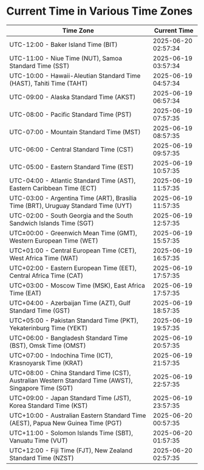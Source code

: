 # Current Time in Various Time Zones

| Time Zone | Current Time |
|-----------|--------------|
| UTC-12:00 - Baker Island Time (BIT) | 2025-06-20 02:57:34 |
| UTC-11:00 - Niue Time (NUT), Samoa Standard Time (SST) | 2025-06-19 03:57:34 |
| UTC-10:00 - Hawaii-Aleutian Standard Time (HAST), Tahiti Time (TAHT) | 2025-06-19 04:57:34 |
| UTC-09:00 - Alaska Standard Time (AKST) | 2025-06-19 06:57:34 |
| UTC-08:00 - Pacific Standard Time (PST) | 2025-06-19 07:57:35 |
| UTC-07:00 - Mountain Standard Time (MST) | 2025-06-19 08:57:35 |
| UTC-06:00 - Central Standard Time (CST) | 2025-06-19 09:57:35 |
| UTC-05:00 - Eastern Standard Time (EST) | 2025-06-19 10:57:35 |
| UTC-04:00 - Atlantic Standard Time (AST), Eastern Caribbean Time (ECT) | 2025-06-19 11:57:35 |
| UTC-03:00 - Argentina Time (ART), Brasília Time (BRT), Uruguay Standard Time (UYT) | 2025-06-19 11:57:35 |
| UTC-02:00 - South Georgia and the South Sandwich Islands Time (SGT) | 2025-06-19 12:57:35 |
| UTC±00:00 - Greenwich Mean Time (GMT), Western European Time (WET) | 2025-06-19 15:57:35 |
| UTC+01:00 - Central European Time (CET), West Africa Time (WAT) | 2025-06-19 16:57:35 |
| UTC+02:00 - Eastern European Time (EET), Central Africa Time (CAT) | 2025-06-19 17:57:35 |
| UTC+03:00 - Moscow Time (MSK), East Africa Time (EAT) | 2025-06-19 17:57:35 |
| UTC+04:00 - Azerbaijan Time (AZT), Gulf Standard Time (GST) | 2025-06-19 18:57:35 |
| UTC+05:00 - Pakistan Standard Time (PKT), Yekaterinburg Time (YEKT) | 2025-06-19 19:57:35 |
| UTC+06:00 - Bangladesh Standard Time (BST), Omsk Time (OMST) | 2025-06-19 20:57:35 |
| UTC+07:00 - Indochina Time (ICT), Krasnoyarsk Time (KRAT) | 2025-06-19 21:57:35 |
| UTC+08:00 - China Standard Time (CST), Australian Western Standard Time (AWST), Singapore Time (SGT) | 2025-06-19 22:57:35 |
| UTC+09:00 - Japan Standard Time (JST), Korea Standard Time (KST) | 2025-06-19 23:57:35 |
| UTC+10:00 - Australian Eastern Standard Time (AEST), Papua New Guinea Time (PGT) | 2025-06-20 00:57:35 |
| UTC+11:00 - Solomon Islands Time (SBT), Vanuatu Time (VUT) | 2025-06-20 01:57:35 |
| UTC+12:00 - Fiji Time (FJT), New Zealand Standard Time (NZST) | 2025-06-20 02:57:35 |
